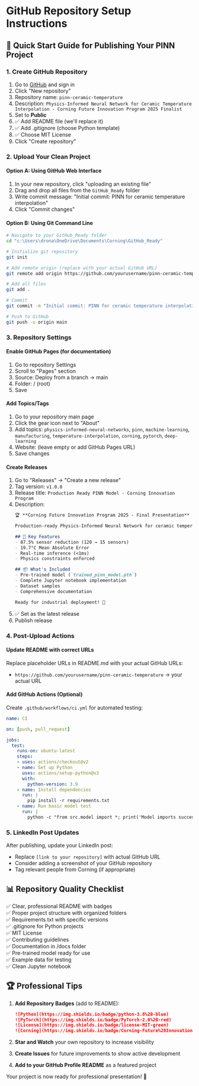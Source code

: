 # GitHub Repository Setup Instructions

## 🚀 Quick Start Guide for Publishing Your PINN Project

### 1. Create GitHub Repository

1. Go to [GitHub](https://github.com) and sign in
2. Click "New repository"
3. Repository name: `pinn-ceramic-temperature`
4. Description: `Physics-Informed Neural Network for Ceramic Temperature Interpolation - Corning Future Innovation Program 2025 Finalist`
5. Set to **Public**
6. ✅ Add README file (we'll replace it)
7. ✅ Add .gitignore (choose Python template)
8. ✅ Choose MIT License
9. Click "Create repository"

### 2. Upload Your Clean Project

#### Option A: Using GitHub Web Interface
1. In your new repository, click "uploading an existing file"
2. Drag and drop all files from the `GitHub_Ready` folder
3. Write commit message: "Initial commit: PINN for ceramic temperature interpolation"
4. Click "Commit changes"

#### Option B: Using Git Command Line
```bash
# Navigate to your GitHub_Ready folder
cd "c:\Users\drona\OneDrive\Documents\Corning\GitHub_Ready"

# Initialize git repository
git init

# Add remote origin (replace with your actual GitHub URL)
git remote add origin https://github.com/yourusername/pinn-ceramic-temperature.git

# Add all files
git add .

# Commit
git commit -m "Initial commit: PINN for ceramic temperature interpolation - Corning Future Innovation Program 2025 Finalist"

# Push to GitHub
git push -u origin main
```

### 3. Repository Settings

#### Enable GitHub Pages (for documentation)
1. Go to repository Settings
2. Scroll to "Pages" section
3. Source: Deploy from a branch → main
4. Folder: / (root)
5. Save

#### Add Topics/Tags
1. Go to your repository main page
2. Click the gear icon next to "About"
3. Add topics: `physics-informed-neural-networks`, `pinn`, `machine-learning`, `manufacturing`, `temperature-interpolation`, `corning`, `pytorch`, `deep-learning`
4. Website: (leave empty or add GitHub Pages URL)
5. Save changes

#### Create Releases
1. Go to "Releases" → "Create a new release"
2. Tag version: `v1.0.0`
3. Release title: `Production Ready PINN Model - Corning Innovation Program`
4. Description:
   ```markdown
   🏆 **Corning Future Innovation Program 2025 - Final Presentation**
   
   Production-ready Physics-Informed Neural Network for ceramic temperature interpolation.
   
   ## 🎯 Key Features
   - 87.5% sensor reduction (120 → 15 sensors)
   - 19.7°C Mean Absolute Error
   - Real-time inference (<1ms)
   - Physics constraints enforced
   
   ## 📦 What's Included
   - Pre-trained model (`trained_pinn_model.pth`)
   - Complete Jupyter notebook implementation
   - Dataset samples
   - Comprehensive documentation
   
   Ready for industrial deployment! 🚀
   ```
3. ✅ Set as the latest release
4. Publish release

### 4. Post-Upload Actions

#### Update README with correct URLs
Replace placeholder URLs in README.md with your actual GitHub URLs:
- `https://github.com/yourusername/pinn-ceramic-temperature` → your actual URL

#### Add GitHub Actions (Optional)
Create `.github/workflows/ci.yml` for automated testing:
```yaml
name: CI

on: [push, pull_request]

jobs:
  test:
    runs-on: ubuntu-latest
    steps:
    - uses: actions/checkout@v2
    - name: Set up Python
      uses: actions/setup-python@v2
      with:
        python-version: 3.9
    - name: Install dependencies
      run: |
        pip install -r requirements.txt
    - name: Run basic model test
      run: |
        python -c "from src.model import *; print('Model imports successfully')"
```

### 5. LinkedIn Post Updates

After publishing, update your LinkedIn post:
- Replace `[link to your repository]` with actual GitHub URL
- Consider adding a screenshot of your GitHub repository
- Tag relevant people from Corning (if appropriate)

## 📊 Repository Quality Checklist

✅ Clear, professional README with badges  
✅ Proper project structure with organized folders  
✅ Requirements.txt with specific versions  
✅ .gitignore for Python projects  
✅ MIT License  
✅ Contributing guidelines  
✅ Documentation in /docs folder  
✅ Pre-trained model ready for use  
✅ Example data for testing  
✅ Clean Jupyter notebook  

## 🏆 Professional Tips

1. **Add Repository Badges** (add to README):
   ```markdown
   ![Python](https://img.shields.io/badge/python-3.8%2B-blue)
   ![PyTorch](https://img.shields.io/badge/PyTorch-2.0%2B-red)
   ![License](https://img.shields.io/badge/license-MIT-green)
   ![Corning](https://img.shields.io/badge/Corning-Future%20Innovation-orange)
   ```

2. **Star and Watch** your own repository to increase visibility

3. **Create Issues** for future improvements to show active development

4. **Add to your GitHub Profile README** as a featured project

Your project is now ready for professional presentation! 🚀